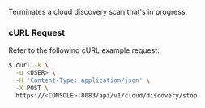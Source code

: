 Terminates a cloud discovery scan that's in progress.

### cURL Request

Refer to the following cURL example request:

```bash
$ curl -k \
  -u <USER> \
  -H 'Content-Type: application/json' \
  -X POST \
  https://<CONSOLE>:8083/api/v1/cloud/discovery/stop
```
